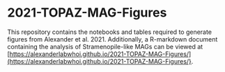 # 2021-TOPAZ-MAG-Figures
This repository contains the notebooks and tables required to generate figures from Alexander et al. 2021. Additionally, a R-markdown document containing the analysis of Stramenopile-like MAGs can be viewed at [https://alexanderlabwhoi.github.io/2021-TOPAZ-MAG-Figures/](https://alexanderlabwhoi.github.io/2021-TOPAZ-MAG-Figures/}. 
